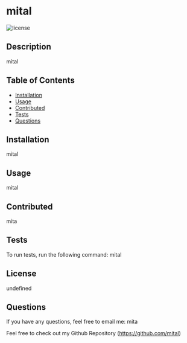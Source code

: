 # mital
![license](https://img.shields.io/badge/License-Apache%202.0-blue.svg)

## Description

mital

## Table of Contents

* [Installation](#installation)
* [Usage](#usage)
* [Contributed](#contributed)
* [Tests](#tests)
* [Questions](#questions)

## Installation
mital

## Usage
mital

## Contributed

mita

## Tests

To run tests, run the following command:
mital

## License
undefined

## Questions

If you have any questions, feel free to email me:
mita

Feel free to check out my Github Repository (https://github.com/mital)
